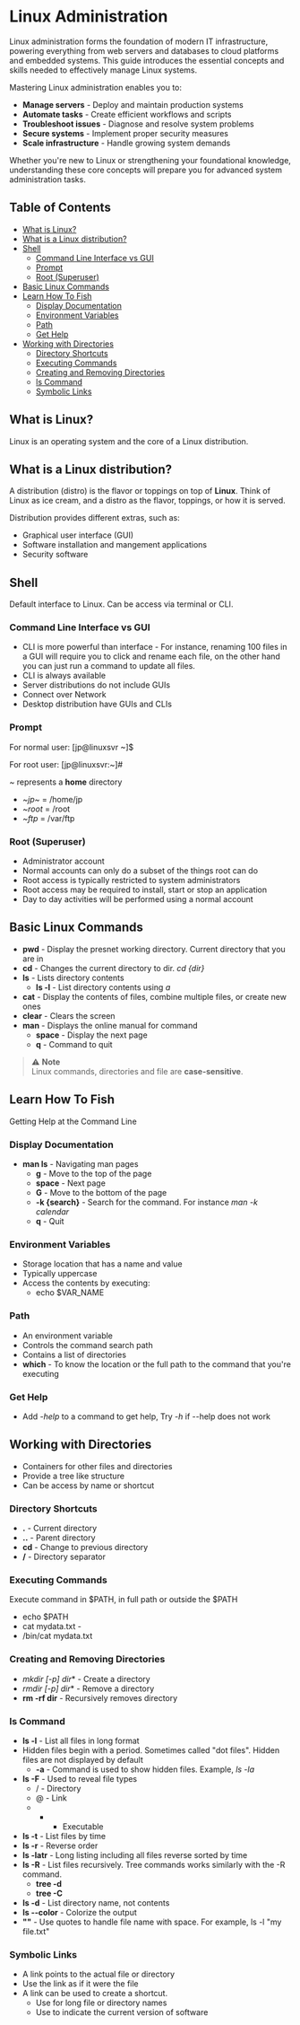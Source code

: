 # Linux Administration

Linux administration forms the foundation of modern IT infrastructure, powering everything from web servers and databases to cloud platforms and embedded systems. This guide introduces the essential concepts and skills needed to effectively manage Linux systems.

Mastering Linux administration enables you to:

- **Manage servers** - Deploy and maintain production systems
- **Automate tasks** - Create efficient workflows and scripts
- **Troubleshoot issues** - Diagnose and resolve system problems
- **Secure systems** - Implement proper security measures
- **Scale infrastructure** - Handle growing system demands

Whether you're new to Linux or strengthening your foundational knowledge, understanding these core concepts will prepare you for advanced system administration tasks.

## Table of Contents
- [What is Linux?](#what-is-linux)
- [What is a Linux distribution?](#what-is-a-linux-distribution)
- [Shell](#shell)
  - [Command Line Interface vs GUI](#command-line-interface-vs-gui)
  - [Prompt](#prompt)
  - [Root (Superuser)](#root-superuser)
- [Basic Linux Commands](#basic-linux-commands)
- [Learn How To Fish](#learn-how-to-fish)
  - [Display Documentation](#display-documentation)
  - [Environment Variables](#environment-variables)
  - [Path](#path)
  - [Get Help](#get-help)
- [Working with Directories](#working-with-directories)
  - [Directory Shortcuts](#directory-shortcuts)
  - [Executing Commands](#executing-commands)
  - [Creating and Removing Directories](#creating-and-removing-directories)
  - [ls Command](#ls-command)
  - [Symbolic Links](#symbolic-links)

## What is Linux?
Linux is an operating system and the core of a Linux distribution.

## What is a Linux distribution?
A distribution (distro) is the flavor or toppings on top of **Linux**. Think of Linux as ice cream, and a distro as the flavor, toppings, or how it is served.

Distribution provides different extras, such as:
- Graphical user interface (GUI)
- Software installation and mangement applications
- Security software

## Shell
Default interface to Linux. Can be access via terminal or CLI.

### Command Line Interface vs GUI
- CLI is more powerful than interface - For instance, renaming 100 files in a GUI will require you to click and rename each file, on the other hand you can just run a command to update all files.
- CLI is always available
- Server distributions do not include GUIs
- Connect over Network
- Desktop distribution have GUIs and CLIs

### Prompt
For normal user: 
[jp@linuxsvr ~]$

For root user: 
[jp@linuxsvr:~]#

*~* represents a **home** directory

- *~jp~* = /home/jp
- *~root* = /root
- *~ftp* = /var/ftp

### Root (Superuser)
- Administrator account
- Normal accounts can only do a subset of the things root can do
- Root access is typically restricted to system administrators
- Root access may be required to install, start or stop an application
- Day to day activities will be performed using a normal account

## Basic Linux Commands
- **pwd** - Display the presnet working directory. Current directory that you are in
- **cd** - Changes the current directory to dir. *cd {dir}*
- **ls** - Lists directory contents
  - **ls -l** - List directory contents using *a*
- **cat** - Display the contents of files, combine multiple files, or create new ones
- **clear** - Clears the screen
- **man** - Displays the online manual for command
  - **space** - Display the next page
  - **q** - Command to quit

> ⚠️ **Note**  
> Linux commands, directories and file are **case-sensitive**.

## Learn How To Fish 
Getting Help at the Command Line

### Display Documentation
-  **man ls** - Navigating man pages
   -  **g** - Move to the top of the page
   -  **space** - Next page
   -  **G** - Move to the bottom of the page
   -  **-k {search}** - Search for the command. For instance *man -k calendar*
   -  **q** - Quit
   
### Environment Variables
- Storage location that has a name and value
- Typically uppercase
- Access the contents by executing:
  - echo $VAR_NAME

### Path
- An environment variable 
- Controls the command search path
- Contains a list of directories
- **which** - To know the location or the full path to the command that you're executing

### Get Help
- Add *-help* to a command to get help, Try *-h* if --help does not work

## Working with Directories
- Containers for other files and directories
- Provide a tree like structure
- Can be access by name or shortcut

### Directory Shortcuts
- **.** - Current directory
- **..** - Parent directory
- **cd** - Change to previous directory
- **/** - Directory separator

### Executing Commands
Execute command in $PATH, in full path or outside the $PATH

- echo $PATH
- cat mydata.txt -
- /bin/cat mydata.txt

### Creating and Removing Directories
- **mkdir* [-p] dir** - Create a directory
- **rmdir* [-p] dir** - Remove a directory
- **rm -rf dir** - Recursively removes directory

### ls Command
- **ls -l** - List all files in long format
- Hidden files begin with a period. Sometimes called "dot files". Hidden files are not displayed by default
  - **-a** - Command is used to show hidden files. Example, *ls -la*
- **ls -F** - Used to reveal file types
  - / - Directory
  - @ - Link
  - * - Executable
- **ls -t** - List files by time
- **ls -r** - Reverse order
- **ls -latr** - Long listing including all files reverse sorted by time
- **ls -R** - List files recursively. Tree commands works similarly with the -R command.
  - **tree -d**
  - **tree -C**
- **ls -d** - List directory name, not contents
- **ls --color** - Colorize the output
- **""** - Use quotes to handle file name with space. For example, ls -l "my file.txt"

### Symbolic Links
- A link points to the actual file or directory
- Use the link as if it were the file
- A link can be used to create a shortcut.
  - Use for long file or directory names
  - Use to indicate the current version of software

